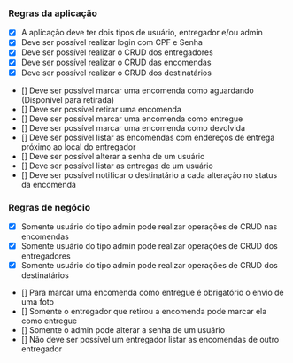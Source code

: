 ### Regras da aplicação

- [X] A aplicação deve ter dois tipos de usuário, entregador e/ou admin
- [X] Deve ser possível realizar login com CPF e Senha
- [X] Deve ser possível realizar o CRUD dos entregadores
- [X] Deve ser possível realizar o CRUD das encomendas
- [X] Deve ser possível realizar o CRUD dos destinatários
- [] Deve ser possível marcar uma encomenda como aguardando (Disponível para retirada)
- [] Deve ser possível retirar uma encomenda
- [] Deve ser possível marcar uma encomenda como entregue
- [] Deve ser possível marcar uma encomenda como devolvida
- [] Deve ser possível listar as encomendas com endereços de entrega próximo ao local do entregador
- [] Deve ser possível alterar a senha de um usuário
- [] Deve ser possível listar as entregas de um usuário
- [] Deve ser possível notificar o destinatário a cada alteração no status da encomenda

### Regras de negócio

- [X] Somente usuário do tipo admin pode realizar operações de CRUD nas encomendas
- [X] Somente usuário do tipo admin pode realizar operações de CRUD dos entregadores
- [X] Somente usuário do tipo admin pode realizar operações de CRUD dos destinatários
- [] Para marcar uma encomenda como entregue é obrigatório o envio de uma foto
- [] Somente o entregador que retirou a encomenda pode marcar ela como entregue
- [] Somente o admin pode alterar a senha de um usuário
- [] Não deve ser possível um entregador listar as encomendas de outro entregador
